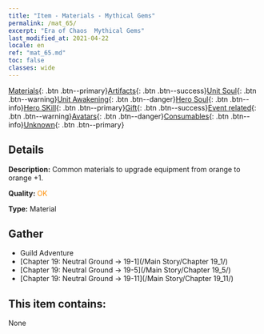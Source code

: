 ```yaml
---
title: "Item - Materials - Mythical Gems"
permalink: /mat_65/
excerpt: "Era of Chaos  Mythical Gems"
last_modified_at: 2021-04-22
locale: en
ref: "mat_65.md"
toc: false
classes: wide
---
```

 [Materials](/Items/){: .btn .btn--primary}[Artifacts](/Items/Artifacts/){: .btn .btn--success}[Unit Soul](/Items/UnitSoul/){: .btn .btn--warning}[Unit Awakening](/Items/UnitAwakening/){: .btn .btn--danger}[Hero Soul](/Items/HeroSoul/){: .btn .btn--info}[Hero SKill](/Items/HeroSkill/){: .btn .btn--primary}[Gift](/Items/Gift/){: .btn .btn--success}[Event related](/Items/Events/){: .btn .btn--warning}[Avatars](/Items/Avatars/){: .btn .btn--danger}[Consumables](/Items/Consumables/){: .btn .btn--info}[Unknown](/Items/Unknown/){: .btn .btn--primary}

## Details
 **Description:** Common materials to upgrade equipment from orange to orange +1.

 **Quality:** <span style="color: #FF8C00">OK</span>

 **Type:** Material

## Gather

*    Guild Adventure 
*    [Chapter 19: Neutral Ground -> 19-1](/Main Story/Chapter 19_1/) 
*    [Chapter 19: Neutral Ground -> 19-5](/Main Story/Chapter 19_5/) 
*    [Chapter 19: Neutral Ground -> 19-11](/Main Story/Chapter 19_11/) 

## This item contains:

  None

